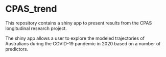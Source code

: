 
<!-- README.md is generated from README.Rmd. Please edit that file -->

# CPAS\_trend

<!-- badges: start -->

<!-- badges: end -->

This repository contains a shiny app to present results from the CPAS
longitudinal research project.

The shiny app allows a user to explore the modeled trajectories of
Australians during the COVID-19 pandemic in 2020 based on a number of
predictors.
